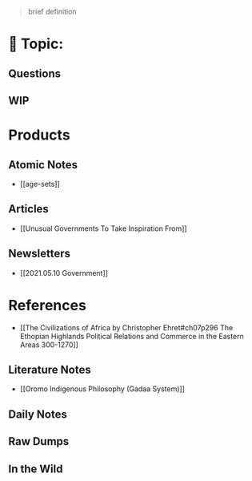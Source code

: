 > brief definition 

# 📎 Topic: 
## Questions 
## WIP

# Products 
## Atomic Notes
- [[age-sets]]
## Articles 
- [[Unusual Governments To Take Inspiration From]]
## Newsletters
- [[2021.05.10 Government]]
# References
-  [[The Civilizations of Africa by Christopher Ehret#ch07p296 The Ethopian Highlands Political Relations and Commerce in the Eastern Areas 300-1270]]
## Literature Notes
- [[Oromo Indigenous Philosophy (Gadaa System)]]
## Daily Notes
## Raw Dumps
## In the Wild 


